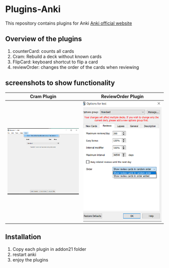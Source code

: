 # Plugins-Anki
This repository contains plugins for Anki [Anki official website](https://apps.ankiweb.net/)

## Overview of the plugins
1. counterCard: counts all cards
1. Cram: Rebuild a deck without known cards 
1. FlipCard: keyboard shortcut to flip a card
1. reviewOrder: changes the order of the cards when reviewing

## screenshots to show functionality
Cram Plugin                |  ReviewOrder Plugin
:-------------------------:|:-------------------------:
<img src="Screenshot.png" width="400">  |  <img src="Screenshot1.png" width="400">

## Installation
1. Copy each plugin in addon21 folder
1. restart anki
1. enjoy the plugins

